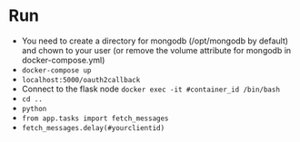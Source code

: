 # Run

- You need to create a directory for mongodb (/opt/mongodb by default) and chown to your user (or remove the volume attribute for mongodb in docker-compose.yml) 
- `docker-compose up`
- `localhost:5000/oauth2callback`
- Connect to the flask node `docker exec -it #container_id /bin/bash`
- `cd ..`
- `python`
- `from app.tasks import fetch_messages`
- `fetch_messages.delay(#yourclientid)`
